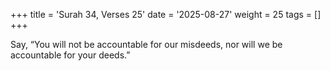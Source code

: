+++
title = 'Surah 34, Verses 25'
date = '2025-08-27'
weight = 25
tags = []
+++

Say, “You will not be accountable for our misdeeds, nor will we be accountable for your deeds.”